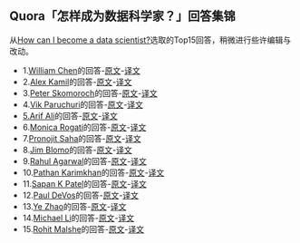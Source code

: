 ## Quora「怎样成为数据科学家？」回答集锦



从[How can I become a data scientist?](https://www.quora.com/How-can-I-become-a-data-scientist-1)选取的Top15回答，稍微进行些许编辑与改动。

- 1.[William Chen](https://www.quora.com/profile/William-Chen-6)的回答-[原文]()-[译文]()
- 2.[Alex Kamil](https://www.quora.com/profile/Alex-Kamil)的回答-[原文]()-[译文]()
- 3.[Peter Skomoroch](https://www.quora.com/profile/Peter-Skomoroch)的回答-[原文]()-[译文]()
- 4.[Vik Paruchuri](https://www.quora.com/profile/Vik-Paruchuri)的回答-[原文]()-[译文]()
- [5.Arif Ali](https://www.quora.com/profile/Arif-Ali-1)的回答-[原文]()-[译文]()
- 6.[Monica Rogati](https://www.quora.com/profile/Monica-Rogati)的回答-[原文]()-[译文]()
- 7.[Pronojit Saha](https://www.quora.com/profile/Pronojit-Saha)的回答-[原文]()-[译文]()
- 8.[Jim Blomo](https://www.quora.com/profile/Jim-Blomo)的回答-[原文]()-[译文]()
- 9.[Rahul Agarwal](https://www.quora.com/profile/Rahul-Agarwal-10)的回答-[原文]()-[译文]()
- 10.[Pathan Karimkhan](https://www.quora.com/profile/Pathan-Karimkhan)的回答-[原文]()-[译文]()
- 11.[Sapan K Patel](https://www.quora.com/profile/Sapan-K-Patel)的回答-[原文]()-[译文]()
- 12.[Paul DeVos](https://www.quora.com/profile/Paul-DeVos)的回答-[原文]()-[译文]()
- 13.[Ye Zhao](https://www.quora.com/profile/Ye-Zhao)的回答-[原文]()-[译文]()
- 14.[Michael Li](https://www.quora.com/profile/Michael-Li-10)的回答-[原文]()-[译文]()
- 15.[Rohit Malshe](https://www.quora.com/profile/Rohit-Malshe)的回答-[原文]()-[译文]()